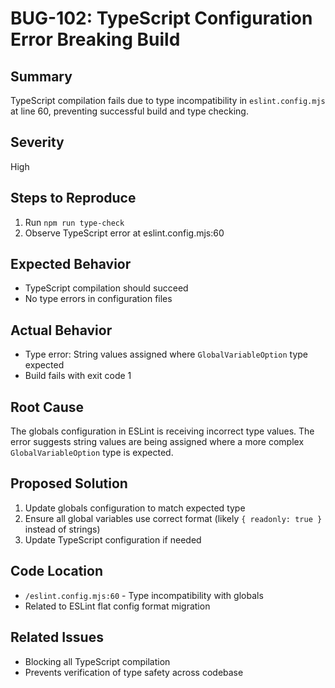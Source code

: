 # BUG-102: TypeScript Configuration Error Breaking Build

## Summary
TypeScript compilation fails due to type incompatibility in `eslint.config.mjs` at line 60, preventing successful build and type checking.

## Severity
High

## Steps to Reproduce
1. Run `npm run type-check`
2. Observe TypeScript error at eslint.config.mjs:60

## Expected Behavior
- TypeScript compilation should succeed
- No type errors in configuration files

## Actual Behavior
- Type error: String values assigned where `GlobalVariableOption` type expected
- Build fails with exit code 1

## Root Cause
The globals configuration in ESLint is receiving incorrect type values. The error suggests string values are being assigned where a more complex `GlobalVariableOption` type is expected.

## Proposed Solution
1. Update globals configuration to match expected type
2. Ensure all global variables use correct format (likely `{ readonly: true }` instead of strings)
3. Update TypeScript configuration if needed

## Code Location
- `/eslint.config.mjs:60` - Type incompatibility with globals
- Related to ESLint flat config format migration

## Related Issues
- Blocking all TypeScript compilation
- Prevents verification of type safety across codebase